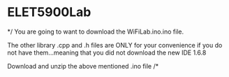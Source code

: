 # ELET5900Lab

*/ 
You are going to want to download the WiFiLab.ino.ino file.

The other library .cpp and .h files are ONLY for your convenience if you do not have them...meaning that you did not download the new IDE 1.6.8 

Download and unzip the above mentioned .ino file /*

